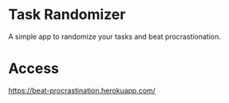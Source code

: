 # Task Randomizer

A simple app to randomize your tasks and beat procrastionation.

# Access

https://beat-procrastination.herokuapp.com/
